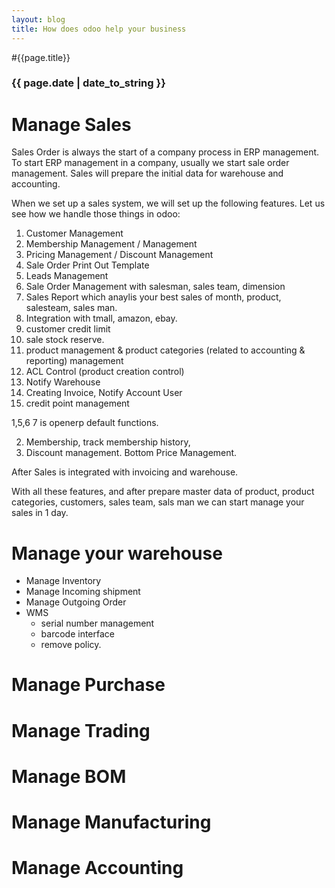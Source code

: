 ```yaml
---
layout: blog
title: How does odoo help your business
---
```


#{{page.title}}

### {{ page.date | date_to_string }}
# Manage Sales

Sales Order is always the start of a company process in ERP management.
To start ERP management in a company, usually we start sale order management.
Sales will prepare the initial data for warehouse and accounting.

When we set up a sales system, we will set up the following features. Let us see how we handle those things in odoo:

1. Customer Management
2. Membership Management / Management
3. Pricing Management / Discount Management
4. Sale Order Print Out Template
5. Leads Management 
6. Sale Order Management with salesman, sales team, dimension
7. Sales Report which anaylis your best sales of month, product, salesteam, sales man.
8. Integration with tmall, amazon, ebay.
9. customer credit limit
10. sale stock reserve.
11. product management & product categories (related to accounting & reporting) management
12. ACL Control (product creation control)
13. Notify Warehouse
14. Creating Invoice, Notify Account User
15. credit point management

1,5,6 7 is openerp default functions.

2. Membership, track membership history, 
3. Discount management. Bottom Price Management.

After Sales is integrated with invoicing and warehouse.

With all these features,  and after prepare master data of product, product categories, customers, sales team, sals man
we can start manage your sales in 1 day.



# Manage your warehouse

* Manage Inventory
* Manage Incoming shipment
* Manage Outgoing Order
* WMS
	* serial number management
	* barcode interface
	* remove policy. 	

# Manage Purchase


# Manage Trading

# Manage BOM

# Manage Manufacturing

# Manage Accounting
